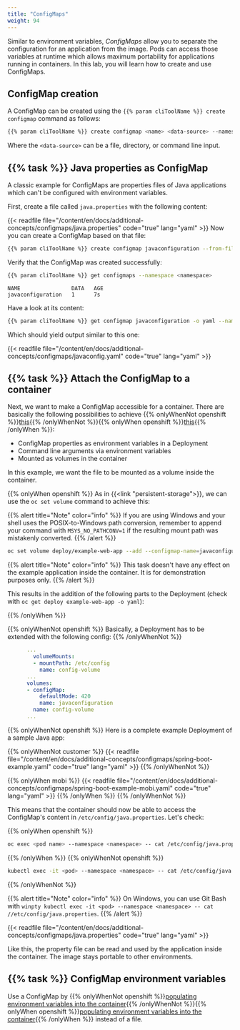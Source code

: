 ```yaml
---
title: "ConfigMaps"
weight: 94
---
```


Similar to environment variables, _ConfigMaps_ allow you to separate the configuration for an application from the image. Pods can access those variables at runtime which allows maximum portability for applications running in containers.
In this lab, you will learn how to create and use ConfigMaps.


## ConfigMap creation

A ConfigMap can be created using the `{{% param cliToolName %}} create configmap` command as follows:

```bash
{{% param cliToolName %}} create configmap <name> <data-source> --namespace <namespace>
```

Where the `<data-source>` can be a file, directory, or command line input.


## {{% task %}} Java properties as ConfigMap

A classic example for ConfigMaps are properties files of Java applications which can't be configured with environment variables.

First, create a file called `java.properties` with the following content:

{{< readfile file="/content/en/docs/additional-concepts/configmaps/java.properties" code="true" lang="yaml" >}}
Now you can create a ConfigMap based on that file:

```bash
{{% param cliToolName %}} create configmap javaconfiguration --from-file=./java.properties --namespace <namespace>
```

Verify that the ConfigMap was created successfully:

```bash
{{% param cliToolName %}} get configmaps --namespace <namespace>
```

```
NAME                DATA   AGE
javaconfiguration   1      7s
```

Have a look at its content:

```bash
{{% param cliToolName %}} get configmap javaconfiguration -o yaml --namespace <namespace>
```

Which should yield output similar to this one:

{{< readfile file="/content/en/docs/additional-concepts/configmaps/javaconfig.yaml" code="true" lang="yaml" >}}


## {{% task %}} Attach the ConfigMap to a container

Next, we want to make a ConfigMap accessible for a container. There are basically the following possibilities to achieve {{% onlyWhenNot openshift %}}[this](https://kubernetes.io/docs/tasks/configure-pod-container/configure-pod-configmap/){{% /onlyWhenNot %}}{{% onlyWhen openshift %}}[this](https://docs.openshift.com/container-platform/latest/applications/config-maps.html){{% /onlyWhen %}}:

* ConfigMap properties as environment variables in a Deployment
* Command line arguments via environment variables
* Mounted as volumes in the container

In this example, we want the file to be mounted as a volume inside the container.

{{% onlyWhen openshift %}}
As in {{<link "persistent-storage">}}, we can use the `oc set volume` command to achieve this:

{{% alert title="Note" color="info" %}}
If you are using Windows and your shell uses the POSIX-to-Windows path conversion, remember to append your command with `MSYS_NO_PATHCONV=1` if the resulting mount path was mistakenly converted.
{{% /alert %}}

```bash
oc set volume deploy/example-web-app --add --configmap-name=javaconfiguration --mount-path=/etc/config --name=config-volume --type configmap --namespace <namespace>
```

{{% alert title="Note" color="info" %}}
This task doesn't have any effect on the example application inside the container. It is for demonstration purposes only.
{{% /alert %}}

This results in the addition of the following parts to the Deployment (check with `oc get deploy example-web-app -o yaml`):

{{% /onlyWhen %}}

{{% onlyWhenNot openshift %}}
Basically, a Deployment has to be extended with the following config:
{{% /onlyWhenNot %}}

```yaml
      ...
        volumeMounts:
        - mountPath: /etc/config
          name: config-volume
      ...
      volumes:
      - configMap:
          defaultMode: 420
          name: javaconfiguration
        name: config-volume
      ...
```

{{% onlyWhenNot openshift %}}
Here is a complete example Deployment of a sample Java app:

{{% onlyWhenNot customer %}}
{{< readfile file="/content/en/docs/additional-concepts/configmaps/spring-boot-example.yaml" code="true" lang="yaml" >}}
{{% /onlyWhenNot %}}

{{% onlyWhen mobi %}}
{{< readfile file="/content/en/docs/additional-concepts/configmaps/spring-boot-example-mobi.yaml" code="true" lang="yaml" >}}
{{% /onlyWhen %}}
{{% /onlyWhenNot %}}

This means that the container should now be able to access the ConfigMap's content in `/etc/config/java.properties`. Let's check:

{{% onlyWhen openshift %}}

```bash
oc exec <pod name> --namespace <namespace> -- cat /etc/config/java.properties
```

{{% /onlyWhen %}}
{{% onlyWhenNot openshift %}}

```bash
kubectl exec -it <pod> --namespace <namespace> -- cat /etc/config/java.properties
```

{{% /onlyWhenNot %}}

{{% alert title="Note" color="info" %}}
On Windows, you can use Git Bash with `winpty kubectl exec -it <pod> --namespace <namespace> -- cat //etc/config/java.properties`.
{{% /alert %}}

{{< readfile file="/content/en/docs/additional-concepts/configmaps/java.properties" code="true" lang="yaml" >}}

Like this, the property file can be read and used by the application inside the container. The image stays portable to other environments.


## {{% task %}} ConfigMap environment variables

Use a ConfigMap by {{% onlyWhenNot openshift %}}[populating environment variables into the container](https://kubernetes.io/docs/tasks/configure-pod-container/configure-pod-configmap/#define-container-environment-variables-using-configmap-data){{% /onlyWhenNot %}}{{% onlyWhen openshift %}}[populating environment variables into the container](https://docs.openshift.com/container-platform/latest/applications/config-maps.html#nodes-pods-configmaps-use-case-consuming-in-env-vars_config-maps){{% /onlyWhen %}} instead of a file.
